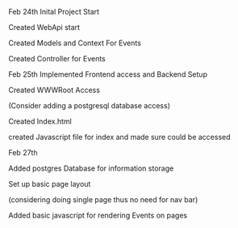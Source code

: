 Feb 24th Inital Project Start 

Created WebApi start

Created Models and Context For Events

Created Controller for Events

Feb 25th Implemented Frontend access and Backend Setup

Created WWWRoot Access

(Consider adding a postgresql database access)

Created Index.html

created Javascript file for index and made sure could be accessed

Feb 27th

Added postgres Database for information storage

Set up basic page layout

(considering doing single page thus no need for nav bar)

Added basic javascript for rendering Events on pages


